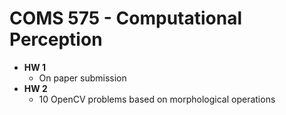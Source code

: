 # COMS 575 - Computational Perception

- **HW 1**
  - On paper submission
- **HW 2**
  - 10 OpenCV problems based on morphological operations
